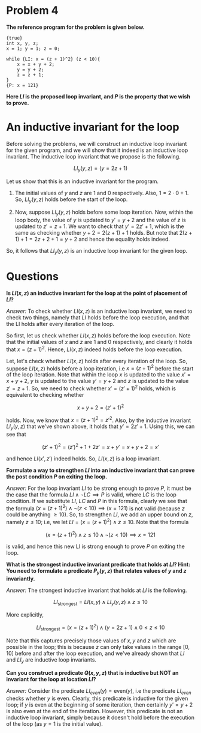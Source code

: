 # Problem 4

**The reference program for the problem is given below.**

    {true}
    int x, y, z;
    x = 1; y = 1; z = 0;

    while {LI: x = (z + 1)^2} (z < 10){
        x = x + y + 2;
        y = y + 2;
        z = z + 1;
    }
    {P: x = 121}
**Here $LI$ is the proposed loop invariant, and $P$ is the property that we wish to prove.** 

# An inductive invariant for the loop

Before solving the problems, we will construct an inductive loop invariant for the given program, and we will show that it indeed is an inductive loop invariant. The inductive loop invariant that we propose is the following. 

$$LI_y(y, z) = (y = 2z + 1)$$

Let us show that this is an inductive invariant for the program.

1. The initial values of $y$ and $z$ are $1$ and $0$ respectively. Also, $1 = 2\cdot0 + 1$. So, $LI_y(y, z)$ holds before the start of the loop.

2. Now, suppose $LI_y(y, z)$ holds before some loop iteration. Now, within the loop body, the value of $y$ is updated to $y' = y + 2$ and the value of $z$ is updated to $z' = z + 1$. We want to check that $y' = 2z' + 1$, which is the same as checking whether $y + 2 = 2(z + 1) + 1$ holds. But note that $2(z + 1) + 1 = 2z + 2 + 1 = y + 2$ and hence the equality holds indeed.

So, it follows that $LI_y(y, z)$ is an inductive loop invariant for the given loop.   

# Questions

**Is $LI(x, z)$ an inductive invariant for the loop at the point of placement of $LI$?**

*Answer:* To check whether $LI(x, z)$ is an inductive loop invariant, we need to check two things, namely that $LI$ holds before the loop execution, and that the LI holds after every iteration of the loop.

So first, let us check whether $LI(x, z)$ holds before the loop execution. Note that the initial values of $x$ and $z$ are $1$ and $0$ respectively, and clearly it holds that $x = (z + 1)^2$. Hence, $LI(x, z)$ indeed holds before the loop execution.

Let, let's check whether $LI(x, z)$ holds after every iteration of the loop. So, suppose $LI(x, z)$ holds before a loop iteration, i.e $x = (z + 1)^2$ before the start of the loop iteration. Note that within the loop $x$ is updated to the value $x' = x + y + 2$, $y$ is updated to the value $y' = y + 2$ and $z$ is updated to the value $z' = z + 1$. So, we need to check whether $x' = (z' + 1)^2$ holds, which is equivalent to checking whether

$$x + y + 2 = (z' + 1)^2$$

holds. Now, we know that $x = (z + 1)^2 = z'^2$. Also, by the inductive invariant $LI_y(y, z)$ that we've shown above, it holds that $y' = 2z' + 1$. Using this, we can see that 

$$(z' + 1)^2 = (z')^2 + 1 + 2z' = x + y' = x + y + 2 = x'$$

and hence $LI(x', z')$ indeed holds. So, $LI(x, z)$ is a loop invariant. 

**Formulate a way to strengthen $LI$ into an inductive invariant that can prove the post condition $P$ on exiting the loop.**

*Answer:* For the loop invariant $LI$ to be strong enough to prove $P$, it must be the case that the formula $LI\land \neg LC\implies P$ is valid, where $LC$ is the loop condition. If we substitute $LI$, $LC$ and $P$ in this formula, clearly we see that the formula $(x = (z + 1)^2)\land \neg(z < 10)\implies (x = 121)$ is not valid (because $z$ could be anything $\ge 10$). So, to strengthen $LI$, we add an upper bound on $z$, namely $z\le 10$; i.e, we let $LI = (x = (z + 1)^2)\land z\le 10$. Note that the formula

$$(x = (z + 1)^2)\land z\le 10\land \neg(z < 10)\implies x = 121$$

is valid, and hence this new LI is strong enough to prove $P$ on exiting the loop.

**What is the strongest inductive invariant predicate that holds at $LI$? Hint: You need to formulate a predicate $P_y(y, z)$ that relates values of $y$ and $z$ invariantly.**

*Answer:* The strongest inductive invariant that holds at $LI$ is the following.

$$LI_{\text{strongest}} = LI(x, y)\land LI_y(y, z)\land z
\le 10$$

More explicitly,

$$LI_{\text{strongest}} = (x = (z + 1)^2)\land (y = 2z + 1)\land 0\le z\le 10$$

Note that this captures precisely those values of $x, y$ and $z$ which are possible in the loop; this is because $z$ can only take values in the range $[0, 10]$ before and after the loop execution, and we've already shown that $LI$ and $LI_y$ are inductive loop invariants.

**Can you construct a predicate $Q(x, y, z)$ that is inductive but NOT an invariant for the loop at location $LI$?**

*Answer:* Consider the predicate $LI_{even}(y) = \text{even}(y)$, i.e the predicate $LI_{even}$ checks whether $y$ is even. Clearly, this predicate is inductive for the given loop; if $y$ is even at the beginning of some iteration, then certainly $y' = y + 2$ is also even at the end of the iteration. However, this predicate is not an inductive loop invariant, simply because it doesn't hold before the execution of the loop (as $y = 1$ is the initial value). 
